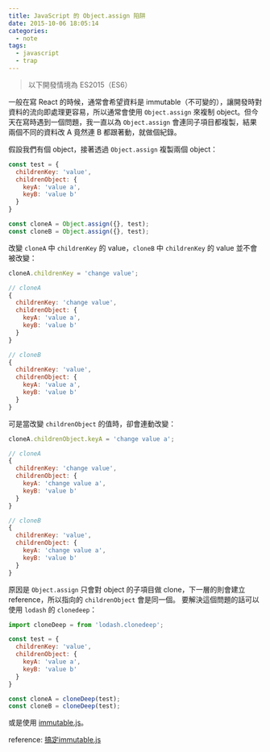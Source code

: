 ```yaml
---
title: JavaScript 的 Object.assign 陷阱
date: 2015-10-06 18:05:14
categories:
  - note
tags:
  - javascript
  - trap
---
```


> 以下開發情境為 ES2015（ES6）

一般在寫 React 的時候，通常會希望資料是 immutable（不可變的），讓開發時對資料的流向即處理更容易，所以通常會使用 `Object.assign` 來複制 object。但今天在寫時遇到一個問題，我一直以為 `Object.assign` 會連同子項目都複製，結果兩個不同的資料改 A 竟然連 B 都跟著動，就做個紀錄。

<!-- more -->

假設我們有個 object，接著透過 `Object.assign` 複製兩個 object：
```js
const test = {
  childrenKey: 'value',
  childrenObject: {
    keyA: 'value a',
    keyB: 'value b'
  }
}

const cloneA = Object.assign({}, test);
const cloneB = Object.assign({}, test);
```

改變 `cloneA` 中 `childrenKey` 的 value，`cloneB` 中 `childrenKey` 的 value 並不會被改變：
```js
cloneA.childrenKey = 'change value';

// cloneA
{
  childrenKey: 'change value',
  childrenObject: {
    keyA: 'value a',
    keyB: 'value b'
  }
}

// cloneB
{
  childrenKey: 'value',
  childrenObject: {
    keyA: 'value a',
    keyB: 'value b'
  }
}
```

可是當改變 `childrenObject` 的值時，卻會連動改變：
```js
cloneA.childrenObject.keyA = 'change value a';

// cloneA
{
  childrenKey: 'change value',
  childrenObject: {
    keyA: 'change value a',
    keyB: 'value b'
  }
}

// cloneB
{
  childrenKey: 'value',
  childrenObject: {
    keyA: 'change value a',
    keyB: 'value b'
  }
}
```

原因是 `Object.assign` 只會對 object 的子項目做 clone，下一層的則會建立 reference，所以指向的 `childrenObject` 會是同一個。
要解決這個問題的話可以使用 `lodash` 的 `clonedeep`：

```js
import cloneDeep = from 'lodash.clonedeep';

const test = {
  childrenKey: 'value',
  childrenObject: {
    keyA: 'value a',
    keyB: 'value b'
  }
}

const cloneA = cloneDeep(test);
const cloneB = cloneDeep(test);
```

或是使用 [immutable.js](https://facebook.github.io/immutable-js/)。

reference: [搞定immutable.js](http://boke.io/immutable-js/)
